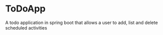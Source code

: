 # ToDoApp
A todo application in spring boot that allows a user to add, list and delete scheduled activities
